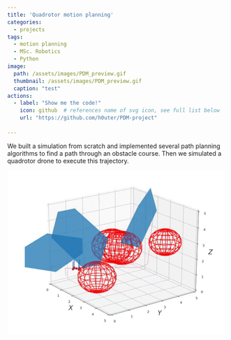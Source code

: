 ```yaml
---
title: 'Quadrotor motion planning'
categories:
  - projects
tags:
  - motion planning
  - MSc. Robotics
  - Python
image: 
  path: /assets/images/PDM_preview.gif
  thumbnail: /assets/images/PDM_preview.gif
  caption: "test"
actions:
  - label: "Show me the code!"
    icon: github  # references name of svg icon, see full list below
    url: "https://github.com/h0uter/PDM-project"

---
```


We built a simulation from scratch and implemented several path planning algorithms to find a path through an obstacle course. Then we simulated a quadrotor drone to execute this trajectory.

<!-- [PDM Project](https://github.com/h0uter/PDM-project) -->


![PDM Preview](/assets/images/PDM_preview.gif)
